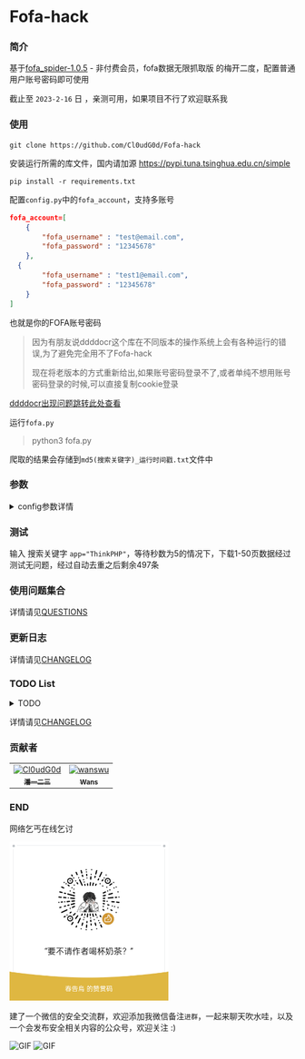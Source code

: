 # Fofa-hack

### 简介

基于[fofa_spider-1.0.5](https://github.com/FightingForWhat/fofa_spider-1.0.5) - 非付费会员，fofa数据无限抓取版 的梅开二度，配置普通用户账号密码即可使用

截止至 `2023-2-16` 日 ，亲测可用，如果项目不行了欢迎联系我

### 使用

```shell
git clone https://github.com/Cl0udG0d/Fofa-hack
```

安装运行所需的库文件，国内请加源 https://pypi.tuna.tsinghua.edu.cn/simple

```shell
pip install -r requirements.txt
```

配置`config.py`中的`fofa_account`，支持多账号
```json
fofa_account=[
    {
        "fofa_username" : "test@email.com",
        "fofa_password" : "12345678"
    },
  {
        "fofa_username" : "test1@email.com",
        "fofa_password" : "12345678"
    }
]
```

也就是你的FOFA账号密码

> 因为有朋友说ddddocr这个库在不同版本的操作系统上会有各种运行的错误,为了避免完全用不了Fofa-hack
> 
> 现在将老版本的方式重新给出,如果账号密码登录不了,或者单纯不想用账号密码登录的时候,可以直接复制cookie登录

[ddddocr出现问题跳转此处查看](docs/QUESTIONS.md#ddddocr错误解决)

运行`fofa.py`

> python3 fofa.py

爬取的结果会存储到`md5(搜索关键字)_运行时间戳.txt`文件中

### 参数
<details>
<summary>config参数详情</summary>
<table >
  <tr>
    <td>参数值</td>
    <td>释义</td>
  </tr>
  <tr>
    <td>VERSION_NUM</td>
    <td>Fofa-hack 版本号</td>
  </tr>
<tr>
    <td>MAX_LOGIN_RETRY_NUM</td>
    <td>登录最大重试次数</td>
  </tr>
<tr>
    <td>MAX_MATCH_RETRY_NUM</td>
    <td>页面URL获取最大重试次数</td>
  </tr>
</table>
</details>

### 测试

输入 搜索关键字 `app="ThinkPHP"`，等待秒数为5的情况下，下载1-50页数据经过测试无问题，经过自动去重之后剩余497条

### 使用问题集合

详情请见[QUESTIONS](docs/QUESTIONS.md)

### 更新日志

详情请见[CHANGELOG](docs/CHANGELOG.md)

### TODO List
<details>
<summary>TODO</summary>
<table >
  <tr>
    <td>名称</td>
    <td>简介</td>
  </tr>
  <tr>
    <td>支持输入参数</td>
    <td>支持 --proxy这种输入参数的形式运行脚本</td>
  </tr>
<tr>
    <td>支持代理池</td>
    <td>使用代理池的方式防止FOFA断开连接</td>
  </tr>
<tr>
    <td>支持多种导出格式</td>
    <td>支持json、txt、excel等方式导出结果</td>
  </tr>
<tr>
    <td>支持多种爬取内容</td>
    <td>添加支持title、status、headers等内容</td>
  </tr>
<tr>
    <td>增加程序稳定性</td>
    <td>防止程序因为各种情况运行失败或者被ban的情况</td>
  </tr>
</table>
</details>

详情请见[CHANGELOG](docs/CHANGELOG.md)

### 贡献者

<!-- readme: collaborators,contributors -start -->
<table>
<tr>
    <td align="center">
        <a href="https://github.com/Cl0udG0d">
            <img src="https://avatars.githubusercontent.com/u/45556496?v=4" width="100;" alt="Cl0udG0d"/>
            <br />
            <sub><b>潘一二三</b></sub>
        </a>
    </td>
    <td align="center">
        <a href="https://github.com/wanswu">
            <img src="https://avatars.githubusercontent.com/u/49047734?v=4" width="100;" alt="wanswu"/>
            <br />
            <sub><b>Wans</b></sub>
        </a>
    </td></tr>
</table>
<!-- readme: collaborators,contributors -end -->

### END 

网络乞丐在线乞讨
<div>
    <img  alt="PNG" src="./images/sponsor.png"  width="280px" />
</div>

建了一个微信的安全交流群，欢迎添加我微信备注`进群`，一起来聊天吹水哇，以及一个会发布安全相关内容的公众号，欢迎关注 :)

<div>
    <img  alt="GIF" src="https://springbird.oss-cn-beijing.aliyuncs.com/img/mmqrcode1632325540724.png"  width="280px" />
    <img  alt="GIF" src="https://springbird.oss-cn-beijing.aliyuncs.com/img/qrcode_for_gh_cead8e1080d6_344.jpg"  width="280px" />
</div>
